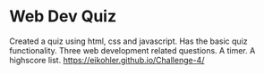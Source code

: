 # Web Dev Quiz
Created a quiz using html, css and javascript.
Has the basic quiz functionality.
Three web development related questions.
A timer.
A highscore list.
https://eikohler.github.io/Challenge-4/
